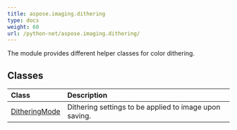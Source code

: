 ```yaml
---
title: aspose.imaging.dithering
type: docs
weight: 60
url: /python-net/aspose.imaging.dithering/
---
```



The module provides different helper classes for color dithering.

## **Classes**
| **Class** | **Description** |
| :- | :- |
| [DitheringMode](/imaging/python-net/aspose.imaging.dithering/ditheringmode/) | Dithering settings to be applied to image upon saving. |
